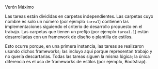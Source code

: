 Verón Máximo

Las tareas están divididas en carpetas independientes. Las carpetas cuyo nombre es solo un número (por ejemplo `tarea1`) contienen las implementaciones siguiendo el criterio de desarrollo propuesto en el trabajo. Las carpetas que tienen un prefijo (por ejemplo `tarea1.1`) están desarrolladas con un framework de diseño o plantilla de estilos.

Esto ocurre porque, en una primera instancia, las tareas se realizaron usando dichos frameworks; las incluyo aquí porque representan trabajo y no quería descartarlas. Todas las tareas siguen la misma lógica; la única diferencia es el uso de frameworks de estilos (por ejemplo, Bootstrap).
